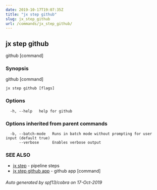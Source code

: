 ```yaml
---
date: 2019-10-17T19:07:35Z
title: "jx step github"
slug: jx_step_github
url: /commands/jx_step_github/
---
```

## jx step github

github [command]

### Synopsis

github [command]

```
jx step github [flags]
```

### Options

```
  -h, --help   help for github
```

### Options inherited from parent commands

```
  -b, --batch-mode   Runs in batch mode without prompting for user input (default true)
      --verbose      Enables verbose output
```

### SEE ALSO

* [jx step](/commands/jx_step/)	 - pipeline steps
* [jx step github app](/commands/jx_step_github_app/)	 - github app [command]

###### Auto generated by spf13/cobra on 17-Oct-2019

